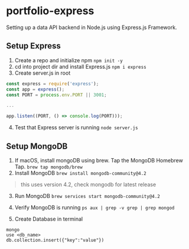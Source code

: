 # portfolio-express

Setting up a data API backend in Node.js using Express.js Framework.

## Setup Express
1. Create a repo and initialize npm
`npm init -y`
2. cd into project dir and install Express.js
`npm i express`
3. Create server.js in root
```javascript
const express = require('express');
const app = express();
const PORT = process.env.PORT || 3001;

...

app.listen((PORT, () => console.log(PORT)));
```
4. Test that Express server is running
`node server.js`

## Setup MongoDB
1. If macOS, install mongoDB using brew. Tap the MongoDB Homebrew Tap.
`brew tap mongodb/brew`
2. Install MongoDB
`brew install mongodb-community@4.2`
> this uses version 4.2, check mongodb for latest release
3. Run MongoDB
`brew services start mongodb-community@4.2`

4. Verify MongoDB is running
`ps aux | grep -v grep | grep mongod`

5. Create Database in terminal
```
mongo
use <db_name>
db.collection.insert({"key":"value"})
```